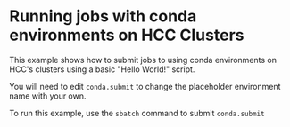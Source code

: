 # Running jobs with conda environments on HCC Clusters

This example shows how to submit jobs to using conda environments on HCC's clusters using a basic "Hello World!" script.

You will need to edit `conda.submit` to change the placeholder environment name with your own.

To run this example, use the `sbatch` command to submit `conda.submit`
